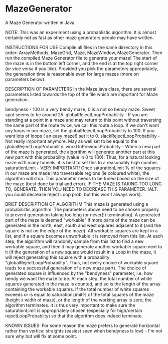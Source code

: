 # MazeGenerator
A Maze Generator written in Java.

NOTE: This was an experiment using a probablistic algorithm. It is almost certainly not as fast as other maze generators people may have written.

INSTRUCTIONS FOR USE
Compile all files in the same dirrectory in this order: ArrayMethods, MazeGrid, Maze, MazeWindow, MazeGenerator. Then run the compiled Maze Generator file to generate your maze! The start of the maze is in the bottom left corner, and the end is at the top right corner (or vice versa if you like). Provided you pick the parameters appropriately, the generation time is reasonable even for large mazes (more on parameters below).

DESCRIPTION OF PARAMETERS
In the Maze.java class, there are several parameters listed towards the top of the file which are important for Maze generation.
  
  bendyness - 100 is a very bendy maze, 0 is a not so bendy maze. Sweet spot seems to be around 25.
  globalRejectLoopProbability - If you are standing at a point in a maze and may return to this point without traversing the same part of the route twice, we call 
                                this route a loop. If we don't want any loops in our maze, set the globalRejectLoopProbability to 100. If you want lots of loops (
                                an easy maze!) set it to 0.
  slackRejectLoopProbability - Not really important anymore. May as well set to be equal to the globalRejectLoopProbability.
  workOnPreviousProbablity - When a new part of the maze is generated, the algorithm will generate another part at this new part with this probability (value in 0 
                              to 100). Thus, for a natural looking maze with many tunnels, it is best to set this to a reasonably high number.
   saturationLimit - VERY IMPORTANT! Once saturationLimit % of the squares in our maze are made into traversable regions (ie coloured white), the algorithm will 
                    stop. This parameter needs to be tuned based on the size of the maze (best done by trial and error). IF THE MAZE IS TAKING TOO LONG TO,
                    GENERATE, THEN YOU NEED TO DECREASE THIS PARAMETER. (ALT. you could decrease reject Loop prob, but this won't always work).
                    
BRIEF DESCRIPTION OF ALGORITHM
This maze is generated using a probabilistic algorithm. The parameters above need to be chosen properly to prevent generation taking too long (or never(!) terminating). A generated part of the maze is deemed "workable" if more parts of the maze can be generated in the north, east, south and west squares adjacent to it (and the square is not on the edge of the maze). All workable squares are kept in a list, and if a square becomes unworkable it is removed from this list. At each step, the algorithm will randomly sample from this list to find a new workable square, and then it may generate another workable square next to it (if the generation of a new square would result in a Loop in the maze, it will reject generating this square with a probability "globalRejectLoopProbability". Thus, not every choice of workable square leads to a successful generation of a new maze part). The choice of generated square is influenced by the "bendyness" parameter, i.e. how bendy we want the maze to be. At each step, the total number of white squares generated in the maze is counted, and so is the length of the array containing the workable squares. If the total number of white squares exceeds or is equal to saturationLimit% of the total squares of the maze (height x width of maze), or the length of the working array is zero, the algorithm terminates. It is thus very important to make sure the saturationLimit is appropriately chosen (especially for high/certain rejectLoopProbablity) so that the algorithm does indeed terminate.

KNOWN ISSUES:
For some reason the maze prefers to generate horizontal rather than vertical straights (easiest seen when bendyness is low) - I'm not sure why but will fix at some point.
